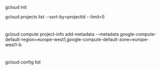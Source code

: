gcloud init

gcloud projects list --sort-by=projectId --limit=5  
#
gcloud compute project-info add-metadata --metadata google-compute-default-region=europe-west1,google-compute-default-zone=europe-west1-b  
#
gcloud config list
